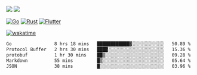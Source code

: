[![](https://img.shields.io/badge/Windows_11-Pro-292e33?style=flat-square&logo=windows&logoColor=ffffff)](https://www.microsoft.com/en-us/windows/)
[![](https://img.shields.io/badge/macOS-Sonoma-292e33?style=flat-square&logo=apple&logoColor=ffffff)](https://www.apple.com/macbook-pro/) 

[![Go](https://img.shields.io/badge/-Go-DEA584?style=flat&logo=go&logoColor=000000)](https://golang.org/)
[![Rust](https://img.shields.io/badge/-Rust-DEA584?style=flat&logo=rust&logoColor=000000)](https://www.rust-lang.org)
[![Flutter](https://img.shields.io/badge/-Flutter-DEA584?style=flat&logo=flutter&logoColor=000000)](https://flutter.dev/)

[![wakatime](https://wakatime.com/badge/user/9bb0c784-91ca-4b5c-8e9c-b13ece0f7b09.svg)](https://wakatime.com/@9bb0c784-91ca-4b5c-8e9c-b13ece0f7b09)


<!--START_SECTION:waka-->

```txt
Go                8 hrs 18 mins   ████████████▓░░░░░░░░░░░░   50.89 %
Protocol Buffer   2 hrs 30 mins   ████░░░░░░░░░░░░░░░░░░░░░   15.36 %
protobuf          1 hr 30 mins    ██▒░░░░░░░░░░░░░░░░░░░░░░   09.28 %
Markdown          55 mins         █▒░░░░░░░░░░░░░░░░░░░░░░░   05.64 %
JSON              38 mins         █░░░░░░░░░░░░░░░░░░░░░░░░   03.96 %
```

<!--END_SECTION:waka-->
